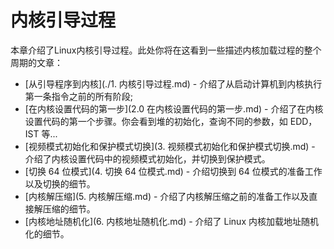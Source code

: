 # 内核引导过程

本章介绍了Linux内核引导过程。此处你将在这看到一些描述内核加载过程的整个周期的文章：

* [从引导程序到内核](./1. 内核引导过程.md) - 介绍了从启动计算机到内核执行第一条指令之前的所有阶段;
* [在内核设置代码的第一步](2.0 在内核设置代码的第一步.md) - 介绍了在内核设置代码的第一个步骤。你会看到堆的初始化，查询不同的参数，如 EDD，IST 等...
* [视频模式初始化和保护模式切换](3. 视频模式初始化和保护模式切换.md) - 介绍了内核设置代码中的视频模式初始化，并切换到保护模式。
* [切换 64 位模式](4. 切换 64 位模式.md) - 介绍切换到 64 位模式的准备工作以及切换的细节。
* [内核解压缩](5. 内核解压缩.md) - 介绍了内核解压缩之前的准备工作以及直接解压缩的细节。
* [内核地址随机化](6. 内核地址随机化.md) - 介绍了 Linux 内核加载地址随机化的细节。
